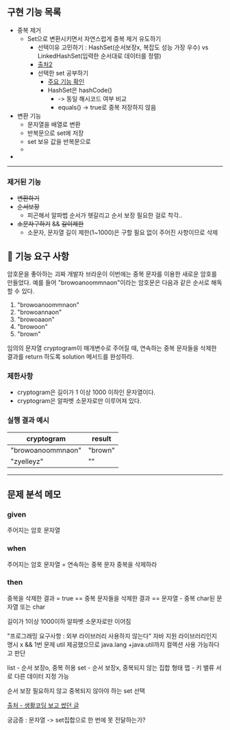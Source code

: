 
## 구현 기능 목록
- 중복 제거
  - Set으로 변환시키면서 자연스럽게 중복 제거 유도하기
    - 선택이유 고민하기 : HashSet(순서보장x, 복잡도 성능 가장 우수) 
                       vs LinkedHashSet(입력한 순서대로 데이터를 정렬)
    - [출처2](http://kwseo.github.io/2015/09/24/time-complexity-about-collections/)
    - 선택한 set 공부하기
      - [주요 기능 확인](http://www.tcpschool.com/java/java_collectionFramework_set)
      - HashSet은 hashCode() 
        - -> 동일 해시코드 여부 비교 
        - equals() -> true로 중복 저장하지 않음
- 변환 기능
  - 문자열을 배열로 변환
  - 반복문으로 set에 저장
  - set 보유 값을 반복문으로
  - 
- 

  

---
### 제거된 기능
- ~~변환하기~~
- ~~순서보장~~
  - 피곤해서 알파벱 순서가 헷갈리고 순서 보장 필요한 걸로 착각..
- ~~소문자구하기~~ && ~~길이제한~~
  - 소문자, 문자열 길이 제한(1~1000)은 구할 필요 없이 주어진 사항이므로 삭제

## 🚀 기능 요구 사항

암호문을 좋아하는 괴짜 개발자 브라운이 이번에는 중복 문자를 이용한 새로운 암호를 만들었다. 예를 들어 "browoanoommnaon"이라는 암호문은 다음과 같은 순서로 해독할 수 있다.

1. "browoanoommnaon"
2. "browoannaon"
3. "browoaaon"
4. "browoon"
5. "brown"

임의의 문자열 cryptogram이 매개변수로 주어질 때, 연속하는 중복 문자들을 삭제한 결과를 return 하도록 solution 메서드를 완성하라.

### 제한사항

- cryptogram은 길이가 1 이상 1000 이하인 문자열이다.
- cryptogram은 알파벳 소문자로만 이루어져 있다.

### 실행 결과 예시

| cryptogram | result |
| --- | --- |
| "browoanoommnaon" | "brown" |
| "zyelleyz" | "" |


---

## 문제 분석 메모

### given
주어지는 암호 문자열

### when
주어지는 암호 문자열 = 연속하는 중복 문자
중복을 삭제하라

###  then
중복을 삭제한 결과 = true
== 중복 문자들을 삭제한 결과
== 문자열 - 중복 char된 문자열 또는 char

길이가 1이상 1000이하
알파벳 소문자로만 이어짐

"프로그래밍 요구사항 : 외부 라이브러리 사용하지 않는다"
자바 지원 라이브러리인지 명시 x && 1번 문제 util 제공했으므로
java.lang +java.util까지 컬렉션 사용 가능하다고 판단

list - 순서 보장o, 중복 허용
set - 순서 보장x, 중복되지 않는 집합 형태
맵 - 키 밸류 서로 다른 데이터 지정 가능

순서 보장 필요하지 않고 중복되지 않아야 하는 set 선택

[출처 - 생활코딩 보고 썼던 글](https://velog.io/@urtimeislimited/컬렉션-프레임워크)

궁금증 : 문자열 -> set집합으로 한 번에 못 전달하는가?

